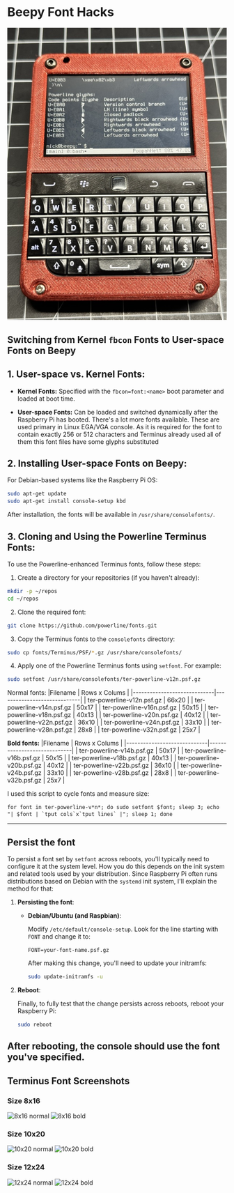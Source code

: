 
# Beepy Font Hacks

![Beepy Powerline](./images/beepy_powerline.jpg)

## Switching from Kernel `fbcon` Fonts to User-space Fonts on Beepy


## 1. User-space vs. Kernel Fonts:
- **Kernel Fonts:** Specified with the `fbcon=font:<name>` boot parameter and loaded at boot time.
  
- **User-space Fonts:** Can be loaded and switched dynamically after the Raspberry Pi has booted. There's a lot more fonts available. These are used primary in Linux EGA/VGA console. As it is required for the font to contain exactly 256 or 512 characters and Terminus already used all of them this font files have some glyphs substituted

## 2. Installing User-space Fonts on Beepy:
For Debian-based systems like the Raspberry Pi OS:

```bash
sudo apt-get update
sudo apt-get install console-setup kbd
```

After installation, the fonts will be available in `/usr/share/consolefonts/`.

## 3. Cloning and Using the Powerline Terminus Fonts:
To use the Powerline-enhanced Terminus fonts, follow these steps:

1. Create a directory for your repositories (if you haven't already):

```bash
mkdir -p ~/repos
cd ~/repos
```

2. Clone the required font:

```bash
git clone https://github.com/powerline/fonts.git
```

3. Copy the Terminus fonts to the `consolefonts` directory:

```bash
sudo cp fonts/Terminus/PSF/*.gz /usr/share/consolefonts/
```

4. Apply one of the Powerline Terminus fonts using `setfont`. For example:

```bash
sudo setfont /usr/share/consolefonts/ter-powerline-v12n.psf.gz
```

Normal fonts:
|Filename                     | Rows x Colums               |
|-----------------------------|-----------------------------|
| ter-powerline-v12n.psf.gz | 66x20 |
| ter-powerline-v14n.psf.gz | 50x17 |
| ter-powerline-v16n.psf.gz | 50x15 |
| ter-powerline-v18n.psf.gz | 40x13 |
| ter-powerline-v20n.psf.gz | 40x12 |
| ter-powerline-v22n.psf.gz | 36x10 |
| ter-powerline-v24n.psf.gz | 33x10 |
| ter-powerline-v28n.psf.gz | 28x8  |
| ter-powerline-v32n.psf.gz | 25x7  |

**Bold fonts:**
|Filename                     | Rows x Colums               |
|-----------------------------|-----------------------------|
| ter-powerline-v14b.psf.gz | 50x17 |
| ter-powerline-v16b.psf.gz | 50x15 |
| ter-powerline-v18b.psf.gz | 40x13 |
| ter-powerline-v20b.psf.gz | 40x12 |
| ter-powerline-v22b.psf.gz | 36x10 |
| ter-powerline-v24b.psf.gz | 33x10 |
| ter-powerline-v28b.psf.gz | 28x8  |
| ter-powerline-v32b.psf.gz | 25x7  |


I used this script to cycle fonts and measure size:
```
for font in ter-powerline-v*n*; do sudo setfont $font; sleep 3; echo "| $font | `tput cols`x`tput lines` |"; sleep 1; done
```

---

## Persist the font

To persist a font set by `setfont` across reboots, you'll typically need to configure it at the system level. How you do this depends on the init system and related tools used by your distribution. Since Raspberry Pi often runs distributions based on Debian with the `systemd` init system, I'll explain the method for that:

1. **Persisting the font**:

   - **Debian/Ubuntu (and Raspbian)**:

     Modify `/etc/default/console-setup`. Look for the line starting with `FONT` and change it to:

     ```
     FONT=your-font-name.psf.gz
     ```

     After making this change, you'll need to update your initramfs:

     ```bash
     sudo update-initramfs -u
     ```

2. **Reboot**:

   Finally, to fully test that the change persists across reboots, reboot your Raspberry Pi:

   ```bash
   sudo reboot
   ```

After rebooting, the console should use the font you've specified.
---

## Terminus Font Screenshots


### Size 8x16

![8x16 normal](https://terminus-font.sourceforge.net/img1/8x16n.gif)
![8x16 bold](https://terminus-font.sourceforge.net/img1/8x16b.gif)

### Size 10x20

![10x20 normal](https://terminus-font.sourceforge.net/img1/10x20n.gif)
![10x20 bold](https://terminus-font.sourceforge.net/img1/10x20b.gif)

### Size 12x24

![12x24 normal](https://terminus-font.sourceforge.net/img1/12x24n.gif)
![12x24 bold](https://terminus-font.sourceforge.net/img1/12x24b.gif)
